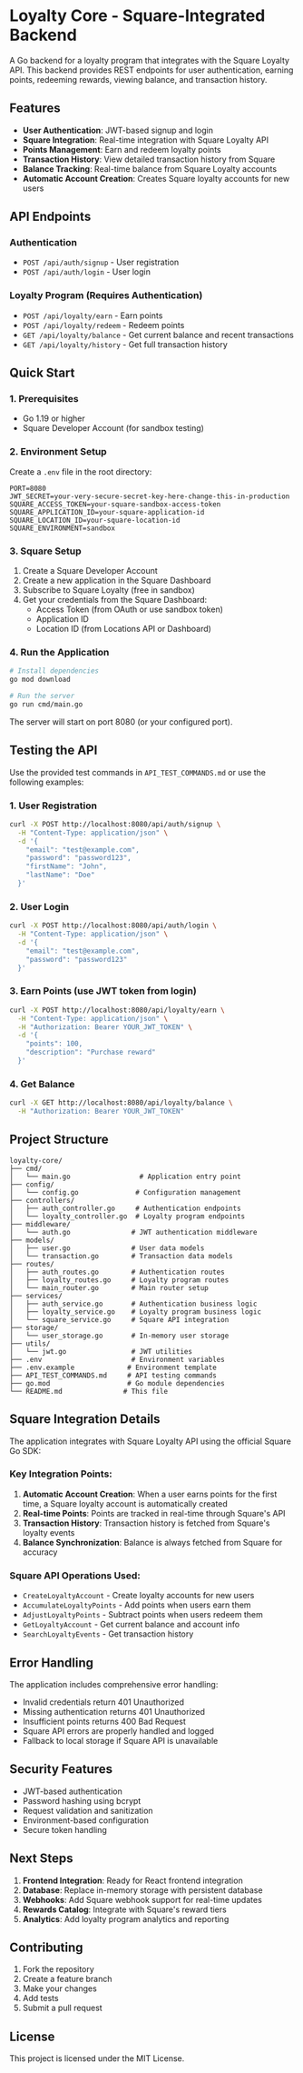 # Loyalty Core - Square-Integrated Backend

A Go backend for a loyalty program that integrates with the Square Loyalty API. This backend provides REST endpoints for user authentication, earning points, redeeming rewards, viewing balance, and transaction history.

## Features

- **User Authentication**: JWT-based signup and login
- **Square Integration**: Real-time integration with Square Loyalty API
- **Points Management**: Earn and redeem loyalty points
- **Transaction History**: View detailed transaction history from Square
- **Balance Tracking**: Real-time balance from Square Loyalty accounts
- **Automatic Account Creation**: Creates Square loyalty accounts for new users

## API Endpoints

### Authentication
- `POST /api/auth/signup` - User registration
- `POST /api/auth/login` - User login

### Loyalty Program (Requires Authentication)
- `POST /api/loyalty/earn` - Earn points
- `POST /api/loyalty/redeem` - Redeem points
- `GET /api/loyalty/balance` - Get current balance and recent transactions
- `GET /api/loyalty/history` - Get full transaction history

## Quick Start

### 1. Prerequisites
- Go 1.19 or higher
- Square Developer Account (for sandbox testing)

### 2. Environment Setup

Create a `.env` file in the root directory:

```env
PORT=8080
JWT_SECRET=your-very-secure-secret-key-here-change-this-in-production
SQUARE_ACCESS_TOKEN=your-square-sandbox-access-token
SQUARE_APPLICATION_ID=your-square-application-id
SQUARE_LOCATION_ID=your-square-location-id
SQUARE_ENVIRONMENT=sandbox
```

### 3. Square Setup

1. Create a Square Developer Account
2. Create a new application in the Square Dashboard
3. Subscribe to Square Loyalty (free in sandbox)
4. Get your credentials from the Square Dashboard:
   - Access Token (from OAuth or use sandbox token)
   - Application ID
   - Location ID (from Locations API or Dashboard)

### 4. Run the Application

```bash
# Install dependencies
go mod download

# Run the server
go run cmd/main.go
```

The server will start on port 8080 (or your configured port).

## Testing the API

Use the provided test commands in `API_TEST_COMMANDS.md` or use the following examples:

### 1. User Registration
```bash
curl -X POST http://localhost:8080/api/auth/signup \
  -H "Content-Type: application/json" \
  -d '{
    "email": "test@example.com",
    "password": "password123",
    "firstName": "John",
    "lastName": "Doe"
  }'
```

### 2. User Login
```bash
curl -X POST http://localhost:8080/api/auth/login \
  -H "Content-Type: application/json" \
  -d '{
    "email": "test@example.com",
    "password": "password123"
  }'
```

### 3. Earn Points (use JWT token from login)
```bash
curl -X POST http://localhost:8080/api/loyalty/earn \
  -H "Content-Type: application/json" \
  -H "Authorization: Bearer YOUR_JWT_TOKEN" \
  -d '{
    "points": 100,
    "description": "Purchase reward"
  }'
```

### 4. Get Balance
```bash
curl -X GET http://localhost:8080/api/loyalty/balance \
  -H "Authorization: Bearer YOUR_JWT_TOKEN"
```

## Project Structure

```
loyalty-core/
├── cmd/
│   └── main.go                 # Application entry point
├── config/
│   └── config.go              # Configuration management
├── controllers/
│   ├── auth_controller.go     # Authentication endpoints
│   └── loyalty_controller.go  # Loyalty program endpoints
├── middleware/
│   └── auth.go               # JWT authentication middleware
├── models/
│   ├── user.go               # User data models
│   └── transaction.go        # Transaction data models
├── routes/
│   ├── auth_routes.go        # Authentication routes
│   ├── loyalty_routes.go     # Loyalty program routes
│   └── main_router.go        # Main router setup
├── services/
│   ├── auth_service.go       # Authentication business logic
│   ├── loyalty_service.go    # Loyalty program business logic
│   └── square_service.go     # Square API integration
├── storage/
│   └── user_storage.go       # In-memory user storage
├── utils/
│   └── jwt.go                # JWT utilities
├── .env                      # Environment variables
├── .env.example             # Environment template
├── API_TEST_COMMANDS.md     # API testing commands
├── go.mod                   # Go module dependencies
└── README.md               # This file
```

## Square Integration Details

The application integrates with Square Loyalty API using the official Square Go SDK:

### Key Integration Points:
1. **Automatic Account Creation**: When a user earns points for the first time, a Square loyalty account is automatically created
2. **Real-time Points**: Points are tracked in real-time through Square's API
3. **Transaction History**: Transaction history is fetched from Square's loyalty events
4. **Balance Synchronization**: Balance is always fetched from Square for accuracy

### Square API Operations Used:
- `CreateLoyaltyAccount` - Create loyalty accounts for new users
- `AccumulateLoyaltyPoints` - Add points when users earn them
- `AdjustLoyaltyPoints` - Subtract points when users redeem them
- `GetLoyaltyAccount` - Get current balance and account info
- `SearchLoyaltyEvents` - Get transaction history

## Error Handling

The application includes comprehensive error handling:
- Invalid credentials return 401 Unauthorized
- Missing authentication returns 401 Unauthorized
- Insufficient points returns 400 Bad Request
- Square API errors are properly handled and logged
- Fallback to local storage if Square API is unavailable

## Security Features

- JWT-based authentication
- Password hashing using bcrypt
- Request validation and sanitization
- Environment-based configuration
- Secure token handling

## Next Steps

1. **Frontend Integration**: Ready for React frontend integration
2. **Database**: Replace in-memory storage with persistent database
3. **Webhooks**: Add Square webhook support for real-time updates
4. **Rewards Catalog**: Integrate with Square's reward tiers
5. **Analytics**: Add loyalty program analytics and reporting

## Contributing

1. Fork the repository
2. Create a feature branch
3. Make your changes
4. Add tests
5. Submit a pull request

## License

This project is licensed under the MIT License.